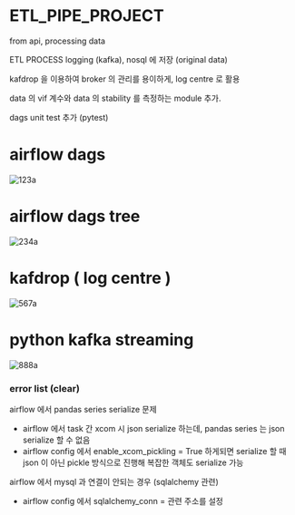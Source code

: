 # ETL_PIPE_PROJECT
from api, processing data

ETL PROCESS logging (kafka), nosql 에 저장 (original data) 

kafdrop 을 이용하여 broker 의 관리를 용이하게, log centre 로 활용

data 의 vif 계수와 data 의 stability 를 측정하는 module 추가.
 
dags unit test 추가 (pytest)
# airflow dags 
![123a](https://github.com/OwenKimcertified/ETL_PIPE_PROJECT/assets/99598620/97d50237-6549-4f89-bffd-debb7ee5dc92)
# airflow dags tree
![234a](https://github.com/OwenKimcertified/ETL_PIPE_PROJECT/assets/99598620/5ef92e45-e099-41b7-ba70-1b6fed1b5752)
# kafdrop ( log centre )
![567a](https://github.com/OwenKimcertified/ETL_PIPE_PROJECT/assets/99598620/cab8913c-ba2b-46d8-9d60-c9b05a3d2b0c)
# python kafka streaming 
![888a](https://github.com/OwenKimcertified/ETL_PIPE_PROJECT/assets/99598620/868b2942-0dbd-443d-a19f-078304ba0ef8)

### error list (clear)
airflow 에서 pandas series serialize 문제 
- airflow 에서 task 간 xcom 시 json serialize 하는데, pandas series 는 json serialize 할 수 없음
- airflow config 에서 enable_xcom_pickling = True 하게되면 serialize 할 때 json 이 아닌 pickle 방식으로 진행해 복잡한 객체도 serialize 가능

airflow 에서 mysql 과 연결이 안되는 경우 (sqlalchemy 관련)
- airflow config 에서 sqlalchemy_conn = 관련 주소를 설정
